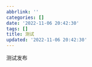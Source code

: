```yaml
---
abbrlink: ''
categories: []
date: '2022-11-06 20:42:30'
tags: []
title: 测试
updated: '2022-11-06 20:42:30'
---
```

测试发布
